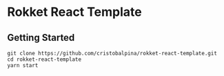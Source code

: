 # Rokket React Template

## Getting Started

```
git clone https://github.com/cristobalpina/rokket-react-template.git
cd rokket-react-template
yarn start
```
